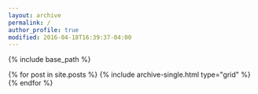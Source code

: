 ```yaml
---
layout: archive
permalink: /
author_profile: true
modified: 2016-04-18T16:39:37-04:00
---
```



{% include base_path %}

<div class="grid__wrapper">
  {% for post in site.posts %}
    {% include archive-single.html type="grid" %}
  {% endfor %}
</div>
<!--{% capture written_year %}'None'{% endcapture %}-->
<!--{% for post in site.posts %}-->
<!--  {% capture year %}{{ post.date | date: '%Y' }}{% endcapture %}-->
<!--  {% if year != written_year %}-->
<!--    <h2 id="{{ year | slugify }}" class="archive__subtitle">{{ year }}</h2>-->
<!--    {% capture written_year %}{{ year }}{% endcapture %}-->
<!--  {% endif %}-->
<!--  {% include archive-single.html %}-->
<!--{% endfor %}-->
